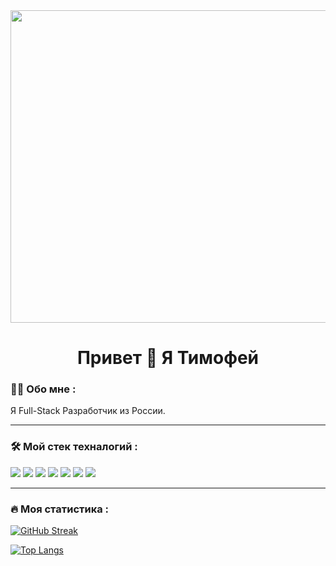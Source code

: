 <div id="header" align="center">
  <img src="https://i.giphy.com/media/v1.Y2lkPTc5MGI3NjExZzk0bGdoZmo4cWdrczFqb2gzZTR3MnB4aWd0MXA4ZHo0M2hpNzNqMiZlcD12MV9pbnRlcm5hbF9naWZfYnlfaWQmY3Q9Zw/qgQUggAC3Pfv687qPC/giphy.gif" width="900" height="500"/>
</div>

<div align="center"><img src="https://komarev.com/ghpvc/?username=KlochkovTimofey&style=flat-square&color=blue" alt=""/></div>

<h1 align="center">
  Привет 👋 Я Тимофей
</h1> 

<!--   <img src="https://i.giphy.com/media/v1.Y2lkPTc5MGI3NjExODFyMnRjaDltcXg1MjNmZDE3ZGxxOHp1Zm95cWwzYjF0MWNwNXo4ZCZlcD12MV9pbnRlcm5hbF9naWZfYnlfaWQmY3Q9Zw/iIqmM5tTjmpOB9mpbn/giphy.gif" width="550" height="350"/> -->


### :man_technologist: Обо мне :

Я Full-Stack Разработчик из России.

---

### :hammer_and_wrench: Мой стек техналогий :

<img src="https://img.shields.io/badge/JavaScript-black?style=for-the-badge&logo=Javascript&logoColor=yellow"> <img src="https://img.shields.io/badge/React-black?style=for-the-badge&logo=React&logoColor=3DF0FF"> <img src="https://img.shields.io/badge/HTML-black?style=for-the-badge&logo=HTML5&logoColor=orange"> <img src="https://img.shields.io/badge/CSS-black?style=for-the-badge&logo=CSS3&logoColor=3DF0FF"> <img src="https://img.shields.io/badge/TypeScript-black?style=for-the-badge&logo=Typescript&logoColor=3DF0FF"> <img src="https://img.shields.io/badge/SCSS-black?style=for-the-badge&logo=SASS&logoColor=pink"> <img src="https://img.shields.io/badge/CSS-black?style=for-the-badge&logo=CSS3&logoColor=3DF0FF">





---

### :fire: Моя статистика :

[![GitHub Streak](https://github-readme-streak-stats.herokuapp.com?user=KlochkovTimofey&theme=elegant&locale=ru)](https://git.io/streak-stats)

[![Top Langs](https://github-readme-stats.vercel.app/api/top-langs/?username=KlochkovTimofey&layout=compact&theme=dark&locale=en)](https://github.com/anuraghazra/github-readme-stats)


<!-- <img src="https://img.shields.io/badge/JavaScript-black?style=for-the-badge&logo=Javascript&logoColor=yellow"> -->


<!--   <a href="https://t.me/junglesx">
    <img src="https://img.shields.io/badge/Телеграм-blue?style=for-the-badge&logo=telegram&logoColor=white" alt="Telegram Badge"/>
  </a>
  <a href="#">
    <img src="https://img.shields.io/badge/ЮТУБ-red?style=for-the-badge&logo=youtube&logoColor=white" alt="Youtube Badge"/>
  </a>
  <a href="#">
    <img src="https://img.shields.io/badge/ВК-blue?style=for-the-badge&logo=twitter&logoColor=white" alt="Twitter Badge"/>
  </a> -->
